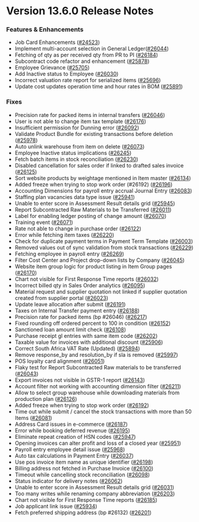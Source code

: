 # Version 13.6.0 Release Notes

### Features & Enhancements

- Job Card Enhancements ([#24523](https://github.com/netmanthan/tallyzen/pull/24523))
- Implement multi-account selection in General Ledger([#26044](https://github.com/netmanthan/tallyzen/pull/26044))
- Fetching of qty as per received qty from PR to PI ([#26184](https://github.com/netmanthan/tallyzen/pull/26184))
- Subcontract code refactor and enhancement ([#25878](https://github.com/netmanthan/tallyzen/pull/25878))
- Employee Grievance ([#25705](https://github.com/netmanthan/tallyzen/pull/25705))
- Add Inactive status to Employee ([#26030](https://github.com/netmanthan/tallyzen/pull/26030))
- Incorrect valuation rate report for serialized items ([#25696](https://github.com/netmanthan/tallyzen/pull/25696))
- Update cost updates operation time and hour rates in BOM ([#25891](https://github.com/netmanthan/tallyzen/pull/25891))

### Fixes

- Precision rate for packed items in internal transfers ([#26046](https://github.com/netmanthan/tallyzen/pull/26046))
- User is not able to change item tax template ([#26176](https://github.com/netmanthan/tallyzen/pull/26176))
- Insufficient permission for Dunning error ([#26092](https://github.com/netmanthan/tallyzen/pull/26092))
- Validate Product Bundle for existing transactions before deletion ([#25978](https://github.com/netmanthan/tallyzen/pull/25978))
- Auto unlink warehouse from item on delete ([#26073](https://github.com/netmanthan/tallyzen/pull/26073))
- Employee Inactive status implications ([#26245](https://github.com/netmanthan/tallyzen/pull/26245))
- Fetch batch items in stock reconciliation ([#26230](https://github.com/netmanthan/tallyzen/pull/26230))
- Disabled cancellation for sales order if linked to drafted sales invoice ([#26125](https://github.com/netmanthan/tallyzen/pull/26125))
- Sort website products by weightage mentioned in Item master ([#26134](https://github.com/netmanthan/tallyzen/pull/26134))
- Added freeze when trying to stop work order (#26192) ([#26196](https://github.com/netmanthan/tallyzen/pull/26196))
- Accounting Dimensions for payroll entry accrual Journal Entry ([#26083](https://github.com/netmanthan/tallyzen/pull/26083))
- Staffing plan vacancies data type issue ([#25941](https://github.com/netmanthan/tallyzen/pull/25941))
- Unable to enter score in Assessment Result details grid ([#25945](https://github.com/netmanthan/tallyzen/pull/25945))
- Report Subcontracted Raw Materials to be Transferred ([#26011](https://github.com/netmanthan/tallyzen/pull/26011))
- Label for enabling ledger posting of change amount ([#26070](https://github.com/netmanthan/tallyzen/pull/26070))
- Training event ([#26071](https://github.com/netmanthan/tallyzen/pull/26071))
- Rate not able to change in purchase order ([#26122](https://github.com/netmanthan/tallyzen/pull/26122))
- Error while fetching item taxes ([#26220](https://github.com/netmanthan/tallyzen/pull/26220))
- Check for duplicate payment terms in Payment Term Template ([#26003](https://github.com/netmanthan/tallyzen/pull/26003))
- Removed values out of sync validation from stock transactions ([#26229](https://github.com/netmanthan/tallyzen/pull/26229))
- Fetching employee in payroll entry ([#26269](https://github.com/netmanthan/tallyzen/pull/26269))
- Filter Cost Center and Project drop-down lists by Company ([#26045](https://github.com/netmanthan/tallyzen/pull/26045))
- Website item group logic for product listing in Item Group pages ([#26170](https://github.com/netmanthan/tallyzen/pull/26170))
- Chart not visible for First Response Time reports ([#26032](https://github.com/netmanthan/tallyzen/pull/26032))
- Incorrect billed qty in Sales Order analytics ([#26095](https://github.com/netmanthan/tallyzen/pull/26095))
- Material request and supplier quotation not linked if supplier quotation created from supplier portal ([#26023](https://github.com/netmanthan/tallyzen/pull/26023))
- Update leave allocation after submit ([#26191](https://github.com/netmanthan/tallyzen/pull/26191))
- Taxes on Internal Transfer payment entry ([#26188](https://github.com/netmanthan/tallyzen/pull/26188))
- Precision rate for packed items (bp #26046) ([#26217](https://github.com/netmanthan/tallyzen/pull/26217))
- Fixed rounding off ordered percent to 100 in condition ([#26152](https://github.com/netmanthan/tallyzen/pull/26152))
- Sanctioned loan amount limit check ([#26108](https://github.com/netmanthan/tallyzen/pull/26108))
- Purchase receipt gl entries with same item code ([#26202](https://github.com/netmanthan/tallyzen/pull/26202))
- Taxable value for invoices with additional discount ([#25906](https://github.com/netmanthan/tallyzen/pull/25906))
- Correct South Africa VAT Rate (Updated) ([#25894](https://github.com/netmanthan/tallyzen/pull/25894))
- Remove response_by and resolution_by if sla is removed ([#25997](https://github.com/netmanthan/tallyzen/pull/25997))
- POS loyalty card alignment ([#26051](https://github.com/netmanthan/tallyzen/pull/26051))
- Flaky test for Report Subcontracted Raw materials to be transferred ([#26043](https://github.com/netmanthan/tallyzen/pull/26043))
- Export invoices not visible in GSTR-1 report ([#26143](https://github.com/netmanthan/tallyzen/pull/26143))
- Account filter not working with accounting dimension filter ([#26211](https://github.com/netmanthan/tallyzen/pull/26211))
- Allow to select group warehouse while downloading materials from production plan ([#26126](https://github.com/netmanthan/tallyzen/pull/26126))
- Added freeze when trying to stop work order ([#26192](https://github.com/netmanthan/tallyzen/pull/26192))
- Time out while submit / cancel the stock transactions with more than 50 Items ([#26081](https://github.com/netmanthan/tallyzen/pull/26081))
- Address Card issues in e-commerce ([#26187](https://github.com/netmanthan/tallyzen/pull/26187))
- Error while booking deferred revenue ([#26195](https://github.com/netmanthan/tallyzen/pull/26195))
- Eliminate repeat creation of HSN codes ([#25947](https://github.com/netmanthan/tallyzen/pull/25947))
- Opening invoices can alter profit and loss of a closed year ([#25951](https://github.com/netmanthan/tallyzen/pull/25951))
- Payroll entry employee detail issue ([#25968](https://github.com/netmanthan/tallyzen/pull/25968))
- Auto tax calculations in Payment Entry ([#26037](https://github.com/netmanthan/tallyzen/pull/26037))
- Use pos invoice item name as unique identifier ([#26198](https://github.com/netmanthan/tallyzen/pull/26198))
- Billing address not fetched in Purchase Invoice ([#26100](https://github.com/netmanthan/tallyzen/pull/26100))
- Timeout while cancelling stock reconciliation ([#26098](https://github.com/netmanthan/tallyzen/pull/26098))
- Status indicator for delivery notes ([#26062](https://github.com/netmanthan/tallyzen/pull/26062))
- Unable to enter score in Assessment Result details grid ([#26031](https://github.com/netmanthan/tallyzen/pull/26031))
- Too many writes while renaming company abbreviation ([#26203](https://github.com/netmanthan/tallyzen/pull/26203))
- Chart not visible for First Response Time reports ([#26185](https://github.com/netmanthan/tallyzen/pull/26185))
- Job applicant link issue ([#25934](https://github.com/netmanthan/tallyzen/pull/25934))
- Fetch preferred shipping address (bp #26132) ([#26201](https://github.com/netmanthan/tallyzen/pull/26201))

